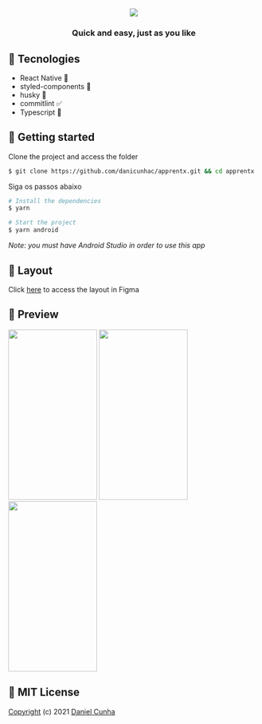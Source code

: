 <h1 align="center">
<img src="https://www.notion.so/image/https%3A%2F%2Fs3-us-west-2.amazonaws.com%2Fsecure.notion-static.com%2Fb6b58fb0-1ef0-4ff0-86f8-e7b7cc381096%2FLogotipo.png?table=block&id=1f5a2e82-6e3b-447d-b41d-39b261eba9c3&width=360&userId=&cache=v2">
</h1>

<h3 align="center">Quick and easy, just as you like</p>

## 🧪 Tecnologies

- React Native 💜
- styled-components 💅
- husky 🐺
- commitlint ✅
- Typescript 💙

## 🚀 Getting started

Clone the project and access the folder

```bash
$ git clone https://github.com/danicunhac/apprentx.git && cd apprentx
```

Siga os passos abaixo

```bash
# Install the dependencies
$ yarn

# Start the project
$ yarn android
```

_Note: you must have Android Studio in order to use this app_

## 👀 Layout

Click [here](https://www.figma.com/file/7Ro0D8mdcX36qWnSBhWaXF/RentX?node-id=0%3A1) to access the layout in Figma

## 📱 Preview

<img src="https://i.imgur.com/YlIqksh.png" width="178" height="342" /> <img src="https://i.imgur.com/lphuAoI.png" width="178" height="342" /> <img src="https://i.imgur.com/S3SMxYR.png" width="178" height="342" />

## 📰 MIT License

[Copyright](https://github.com/danicunhac/apprentx/blob/main/LICENSE) (c) 2021 [Daniel Cunha](https://www.linkedin.com/in/danielcunhac/)
